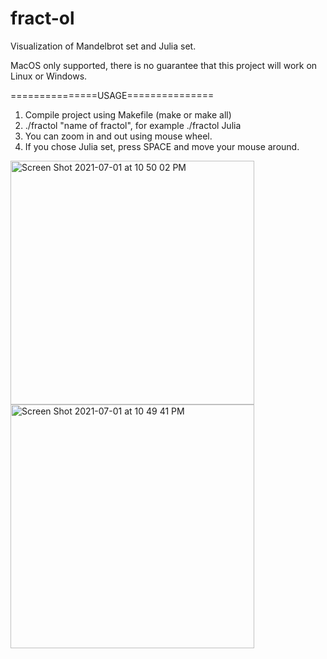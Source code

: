 # fract-ol
Visualization of Mandelbrot set and Julia set.

MacOS only supported, there is no guarantee that
this project will work on Linux or Windows.

===============USAGE===============
1. Compile project using Makefile (make or make all)
2. ./fractol "name of fractol", for example ./fractol Julia
3. You can zoom in and out using mouse wheel.
4. If you chose Julia set, press SPACE and move your mouse around.
<img width="390" alt="Screen Shot 2021-07-01 at 10 50 02 PM" src="https://user-images.githubusercontent.com/83520969/124181891-cc3b1e80-dabe-11eb-97d2-276757d39ead.png">
<img width="390" alt="Screen Shot 2021-07-01 at 10 49 41 PM" src="https://user-images.githubusercontent.com/83520969/124181904-cfcea580-dabe-11eb-8c2a-821fa534a812.png">

